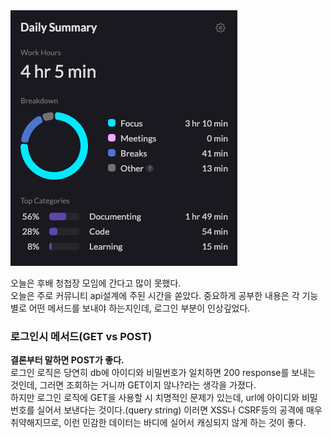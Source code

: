 <img src="/Tracking_Time/2_Feb/250222.png">

오늘은 후배 청첩장 모임에 간다고 많이 못했다.<br>
오늘은 주로 커뮤니티 api설계에 주된 시간을 쏟았다. 중요하게 공부한 내용은 각 기능별로 어떤 메서드를 보내야 하는지인데, 로그인 부분이 인상깊었다.

### 로그인시 메서드(GET vs POST)
**결론부터 말하면 POST가 좋다.**<br>
로그인 로직은 당연히 db에 아이디와 비밀번호가 일치하면 200 response를 보내는 것인데, 그러면 조회하는 거니까 GET이지 않나?라는 생각을 가졌다.<br>
하지만 로그인 로직에 GET을 사용할 시 치명적인 문제가 있는데, url에 아이디와 비밀번호를 실어서 보낸다는 것이다.(query string) 이러면 XSS나 CSRF등의 공격에 매우 취약해지므로, 이런 민감한 데이터는 바디에 실어서 캐싱되지 않게 하는 것이 좋다. 